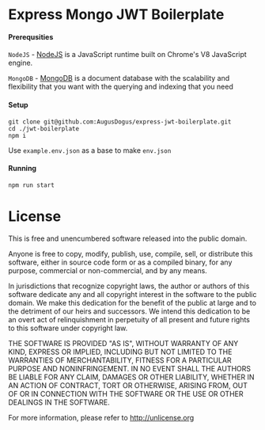 Express Mongo JWT Boilerplate
=======
#### Prerequsities
`NodeJS` - [NodeJS](https://nodejs.org) is a JavaScript runtime built on Chrome's V8 JavaScript engine.

`MongoDB` - [MongoDB](https://www.mongodb.com) is a document database with the scalability and flexibility that you want with the querying and indexing that you need

#### Setup
    git clone git@github.com:AugusDogus/express-jwt-boilerplate.git
    cd ./jwt-boilerplate
    npm i
Use `example.env.json` as a base to make `env.json`

#### Running
    npm run start

License
=======
This is free and unencumbered software released into the public domain.

Anyone is free to copy, modify, publish, use, compile, sell, or
distribute this software, either in source code form or as a compiled
binary, for any purpose, commercial or non-commercial, and by any
means.

In jurisdictions that recognize copyright laws, the author or authors
of this software dedicate any and all copyright interest in the
software to the public domain. We make this dedication for the benefit
of the public at large and to the detriment of our heirs and
successors. We intend this dedication to be an overt act of
relinquishment in perpetuity of all present and future rights to this
software under copyright law.

THE SOFTWARE IS PROVIDED "AS IS", WITHOUT WARRANTY OF ANY KIND,
EXPRESS OR IMPLIED, INCLUDING BUT NOT LIMITED TO THE WARRANTIES OF
MERCHANTABILITY, FITNESS FOR A PARTICULAR PURPOSE AND NONINFRINGEMENT.
IN NO EVENT SHALL THE AUTHORS BE LIABLE FOR ANY CLAIM, DAMAGES OR
OTHER LIABILITY, WHETHER IN AN ACTION OF CONTRACT, TORT OR OTHERWISE,
ARISING FROM, OUT OF OR IN CONNECTION WITH THE SOFTWARE OR THE USE OR
OTHER DEALINGS IN THE SOFTWARE.

For more information, please refer to <http://unlicense.org>
